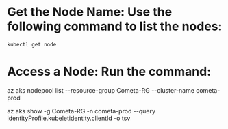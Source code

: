 # Get the Node Name: Use the following command to list the nodes:

```kubectl get node```

# Access a Node: Run the command:
az aks nodepool list --resource-group Cometa-RG --cluster-name cometa-prod


az aks show -g Cometa-RG -n cometa-prod --query identityProfile.kubeletidentity.clientId -o tsv


